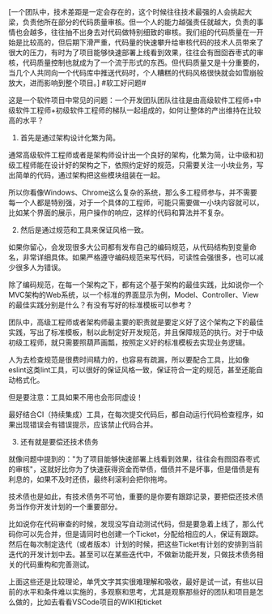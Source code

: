 [一个团队中，技术差距是一定会存在的，这个时候往往技术最强的人会挑起大梁，负责他所在部分的代码质量审核。但一个人的能力越强责任就越大，负责的事情也会越多，往往抽不出身去对代码做特别细致的审核。我们组的代码质量在一开始是比较高的，但后期下滑严重，代码量的快速攀升给审核代码的技术人员带来了很大的压力，有时为了项目能够快速部署上线看到效果，往往会有囫囵吞枣式的审核，代码质量控制也就成为了一个流于形式的东西。但代码质量又是十分重要的，当几个人共同向一个代码库中推送代码时，个人糟糕的代码风格很快就会如雪崩般放大，进而影响到整个项目。]
#软工好问题#

这是一个软件项目中常见的问题：一个开发团队团队往往是由高级软件工程师+中级软件工程师+初级软件工程师的梯队一起组成的，如何让整体的产出维持在比较高的水平？

1. 首先是通过架构设计化繁为简。

通常高级软件工程师或者是架构师设计出一个良好的架构，化繁为简，让中级和初级工程师能在设计好的架构之下，依照约定好的规范，只需要关注一小块业务，写出简单的代码，通过架构把这些模块组装在一起。

所以你看像Windows、Chrome这么复杂的系统，那么多工程师参与，并不需要每一个人都是特别强，对于一个具体的工程师，可能只需要做一小块内容就可以，比如某个界面的展示，用户操作的响应，这样的代码和算法并不复杂。

2. 然后是通过规范和工具来保证风格一致。

如果你留心，会发现很多大公司都有发布自己的编码规范，从代码结构到变量命名，非常详细具体。如果严格遵守编码规范来写代码，可读性会强很多，也可以减少很多人为错误。

除了编码规范，在每一个架构之下，都有这个基于架构的最佳实践，比如说你一个MVC架构的Web系统，以一个标准的界面显示为例，Model、Controller、View的最佳实践分别是什么？有没有写好的标准模板可以参考？

团队中，高级工程师或者架构师最主要的职责就是要定义好了这个架构之下的最佳实践，写出了标准模板，制以此制定好开发规范，并且保障规范的执行。对于中级初级工程师，就只需要照葫芦画瓢，按照定义好的标准模板去实现业务逻辑。

人为去检查规范是很费时间精力的，也容易有疏漏，所以要配合工具，比如像eslint这类lint工具，可以很好的保证风格一致，保证符合一定的规范，甚至还能自动格式化。

但是要注意：工具如果不用也会形同虚设！

最好结合CI（持续集成）工具，在每次提交代码后，都自动运行代码检查程序，如果出现错误会有错误提示，应该禁止代码合并。

3. 还有就是要偿还技术债务

就像问题中提到的："为了项目能够快速部署上线看到效果，往往会有囫囵吞枣式的审核"，这就好比你为了快速获得资金而举债，借债并不是坏事，但是借债是有利息的，如果不及时还债，最终利滚利会把你拖垮。

技术债也是如此，有技术债务不可怕，重要的是你要有跟踪记录，要把偿还技术债务当作你开发计划的一个重要部分。

比如说你在代码审查的时候，发现没写自动测试代码，但是要急着上线了，那么代码你可以先合并，但是请同时也创建一个Ticket，分配给相应的人，保证有跟踪。然后在每次制定迭代（或者版本）计划的时候，把这些Ticket有计划的安排到当前迭代的开发计划中去。甚至可以在某些迭代中，不做新功能开发，只做技术债务相关的代码重构和完善测试。

上面这些还是比较理论，单凭文字其实很难理解和吸收，最好是试一试，有些以目前的水平和条件难以实施的，多观察和思考，尤其是观察那些好的团队和项目是怎么做的，比如去看看VSCode项目的WIKI和ticket
